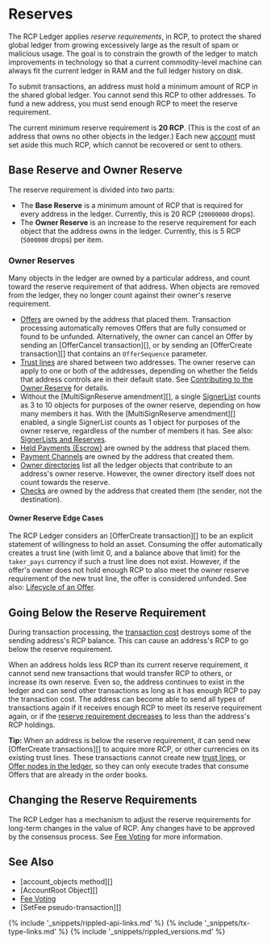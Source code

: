 # Reserves

The RCP Ledger applies _reserve requirements_, in RCP, to protect the shared global ledger from growing excessively large as the result of spam or malicious usage. The goal is to constrain the growth of the ledger to match improvements in technology so that a current commodity-level machine can always fit the current ledger in RAM and the full ledger history on disk.

To submit transactions, an address must hold a minimum amount of RCP in the shared global ledger. You cannot send this RCP to other addresses. To fund a new address, you must send enough RCP to meet the reserve requirement.

The current minimum reserve requirement is **20 RCP**. (This is the cost of an address that owns no other objects in the ledger.) Each new [account](accounts.html) must set aside this much RCP, which cannot be recovered or sent to others.


## Base Reserve and Owner Reserve

The reserve requirement is divided into two parts:

* The **Base Reserve** is a minimum amount of RCP that is required for every address in the ledger. Currently, this is 20 RCP (`20000000` drops).
* The **Owner Reserve** is an increase to the reserve requirement for each object that the address owns in the ledger. Currently, this is 5 RCP (`5000000` drops) per item.


### Owner Reserves

Many objects in the ledger are owned by a particular address, and count toward the reserve requirement of that address. When objects are removed from the ledger, they no longer count against their owner's reserve requirement.

- [Offers](offer.html) are owned by the address that placed them. Transaction processing automatically removes Offers that are fully consumed or found to be unfunded. Alternatively, the owner can cancel an Offer by sending an [OfferCancel transaction][], or by sending an [OfferCreate transaction][] that contains an `OfferSequence` parameter.
- [Trust lines](ripplestate.html) are shared between two addresses. The owner reserve can apply to one or both of the addresses, depending on whether the fields that address controls are in their default state. See [Contributing to the Owner Reserve](ripplestate.html#contributing-to-the-owner-reserve) for details.
- Without the [MultiSignReserve amendment][], a single [SignerList](signerlist.html) counts as 3 to 10 objects for purposes of the owner reserve, depending on how many members it has. With the [MultiSignReserve amendment][] enabled, a single SignerList counts as 1 object for purposes of the owner reserve, regardless of the number of members it has. See also: [SignerLists and Reserves](signerlist.html#signerlists-and-reserves).
- [Held Payments (Escrow)](escrow-object.html) are owned by the address that placed them.
- [Payment Channels](use-payment-channels.html) are owned by the address that created them.
- [Owner directories](directorynode.html) list all the ledger objects that contribute to an address's owner reserve. However, the owner directory itself does not count towards the reserve.
- [Checks](checks.html) are owned by the address that created them (the sender, not the destination).


#### Owner Reserve Edge Cases

The RCP Ledger considers an [OfferCreate transaction][] to be an explicit statement of willingness to hold an asset. Consuming the offer automatically creates a trust line (with limit 0, and a balance above that limit) for the `taker_pays` currency if such a trust line does not exist. However, if the offer's owner does not hold enough RCP to also meet the owner reserve requirement of the new trust line, the offer is considered unfunded. See also: [Lifecycle of an Offer](offers.html#lifecycle-of-an-offer).


## Going Below the Reserve Requirement

During transaction processing, the [transaction cost](transaction-cost.html) destroys some of the sending address's RCP balance. This can cause an address's RCP to go below the reserve requirement.

When an address holds less RCP than its current reserve requirement, it cannot send new transactions that would transfer RCP to others, or increase its own reserve. Even so, the address continues to exist in the ledger and can send other transactions as long as it has enough RCP to pay the transaction cost. The address can become able to send all types of transactions again if it receives enough RCP to meet its reserve requirement again, or if the [reserve requirement decreases](#changing-the-reserve-requirements) to less than the address's RCP holdings.

**Tip:** When an address is below the reserve requirement, it can send new [OfferCreate transactions][] to acquire more RCP, or other currencies on its existing trust lines. These transactions cannot create new [trust lines](ripplestate.html), or [Offer nodes in the ledger](offer.html), so they can only execute trades that consume Offers that are already in the order books.


## Changing the Reserve Requirements

The RCP Ledger has a mechanism to adjust the reserve requirements for long-term changes in the value of RCP. Any changes have to be approved by the consensus process. See [Fee Voting](fee-voting.html) for more information.

## See Also

- [account_objects method][]
- [AccountRoot Object][]
- [Fee Voting](fee-voting.html)
- [SetFee pseudo-transaction][]

<!--{# common link defs #}-->
{% include '_snippets/rippled-api-links.md' %}
{% include '_snippets/tx-type-links.md' %}
{% include '_snippets/rippled_versions.md' %}
